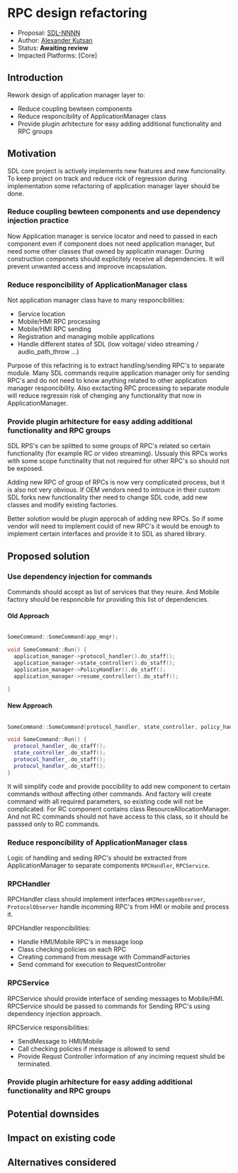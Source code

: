 # RPC design refactoring

* Proposal: [SDL-NNNN](nnnn-rpc-design-refactoring.md)
* Author: [Alexander Kutsan](https://github.com/LuxoftAKutsan)
* Status: **Awaiting review**
* Impacted Platforms: [Core]

## Introduction

Rework design of application manager layer to:
 - Reduce coupling bewteen components
 - Reduce responcibility of ApplicationManager class
 - Provide plugin arhitecture for easy adding additional functionality and RPC groups   

## Motivation

SDL core project is actively implements new features and new funcionality. 
To keep project on track and reduce rick of regression during implementation
some refactoring of application manager layer should be done. 

### Reduce coupling bewteen components and use dependency injection practice

Now Application manager is service locator and need to passed in each component
even if component does not need application manager, but need some other classes that owned by applicatin manager.
During construction componets should explicitely receive all dependencies. 
It will prevent unwanted access and improove incapsulation. 


### Reduce responcibility of ApplicationManager class 
Not application manager class have to many responcibilities:
 - Service location
 - Mobile/HMI RPC processing 
 - Mobile/HMI RPC sending 
 - Registration and managing mobile applications
 - Handle different states of SDL (low voltage/ video streaming / audio_path_throw ...) 
 
 Purpose of this refactring is to extract handling/sending RPC's to separate module. 
 Many SDL commands require application manager only for sending RPC's and do not need to 
 know anything related to other application manager responcibility. 
 Also exctacting RPC processing to separate module will reduce regressin risk of chenging any functionality that now in ApplicationManager.
 
### Provide plugin arhitecture for easy adding additional functionality and RPC groups   

SDL RPS's can be splitted to some groups of RPC's related so certain functionality (for example RC or video streaming).
Ussualy this RPCs works with some scope functinality that not required for other RPC's so should not be exposed. 

Adding new RPC of group of RPCs is now very complicated process, but it is also not very obvious. 
If OEM vendors need to introuce in their custom SDL forks new functionality ther need to change SDL code, 
add new classes and modify existing factories. 

Better solution would be plugin approcah of adding new RPCs.
So if some vendor will need to implement could of new RPC's it would be enough to implement certain interfaces and provide it to SDL as shared library.


## Proposed solution

### Use dependency injection for commands 

Commands should accept as list of services that they reuire. And Mobile factory should be responcible for providing this list of dependencies.  

#### Old Approach 
```cpp

SomeCommand::SomeCommand(app_mngr);

void SomeCommand::Run() {
  application_manager->protocol_handler().do_staff();
  application_manager->state_controller().do_staff();
  application_manager->PolicyHandler().do_staff();
  application_manager->resume_controller().do_staff();
  
}
```

#### New Approach 
```cpp

SomeCommand::SomeCommand(protocol_handler, state_controller, policy_handler, resume_controller);

void SomeCommand::Run() {
  protocol_handler_.do_staff();
  state_controller_.do_staff();
  protocol_handler_.do_staff();
  protocol_handler_.do_staff();
}
```
It will simplify code and provide poccibility to add new component to certain commands without affecting other commands.
And factory will create command with all required parameters, so existing code will not be complicated.
For RC component contains class ResourceAllocationManager. And not RC commands should not have access to this class, so it should be passsed only to RC commands. 

### Reduce responcibility of ApplicationManager class 

Logic of handling and seding RPC's should be extracted from ApplicationManager to separate components `RPCHandler`, `RPCService`.

### RPCHandler
RPCHandler class should implement interfaces ```HMIMessageObserver```, ```ProtocolObserver``` handle incomming RPC's from HMI or mobile 
and process it. 

RPCHandler responcibilities:
 - Handle HMI/Mobile RPC's in message loop
 - Class checking policies on each RPC
 - Creating command from message with CommandFactories
 - Send command for execution to RequestController
 
 ### RPCService

RPCService should provide interface of sending messages to Mobile/HMI. 
RPCService should be passed to commands for Sending RPC's using dependency injection approach.

RPCService responsibilities:
 - SendMessage to HMI/Mobile
 - Call checking policies if message is allowed to send
 - Provide Requst Controller information of any inciming request shuld be terminated.  

### Provide plugin arhitecture for easy adding additional functionality and RPC groups   



## Potential downsides

## Impact on existing code

## Alternatives considered
